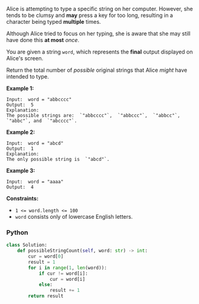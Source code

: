 Alice is attempting to type a specific string on her computer. However, she tends to be clumsy and  **may**  press a key
for too long, resulting in a character being typed  **multiple**  times.

Although Alice tried to focus on her typing, she is aware that she may still have done this  **at most**  _once_.

You are given a string  `word`, which represents the  **final**  output displayed on Alice's screen.

Return the total number of  _possible_  original strings that Alice  _might_  have intended to type.

**Example 1:**

```
Input:  word = "abbcccc"
Output:  5
Explanation:
The possible strings are:  `"abbcccc"`,  `"abbccc"`,  `"abbcc"`,  `"abbc"`, and  `"abcccc"`.
```

**Example 2:**

```
Input:  word = "abcd"
Output:  1
Explanation:
The only possible string is  `"abcd"`.
```

**Example 3:**

```
Input:  word = "aaaa"
Output:  4
```

**Constraints:**

- `1 <= word.length <= 100`
- `word`  consists only of lowercase English letters.

### Python

```python
class Solution:
    def possibleStringCount(self, word: str) -> int:
        cur = word[0]
        result = 1
        for i in range(1, len(word)):
            if cur != word[i]:
                cur = word[i]
            else:
                result += 1
        return result
```
